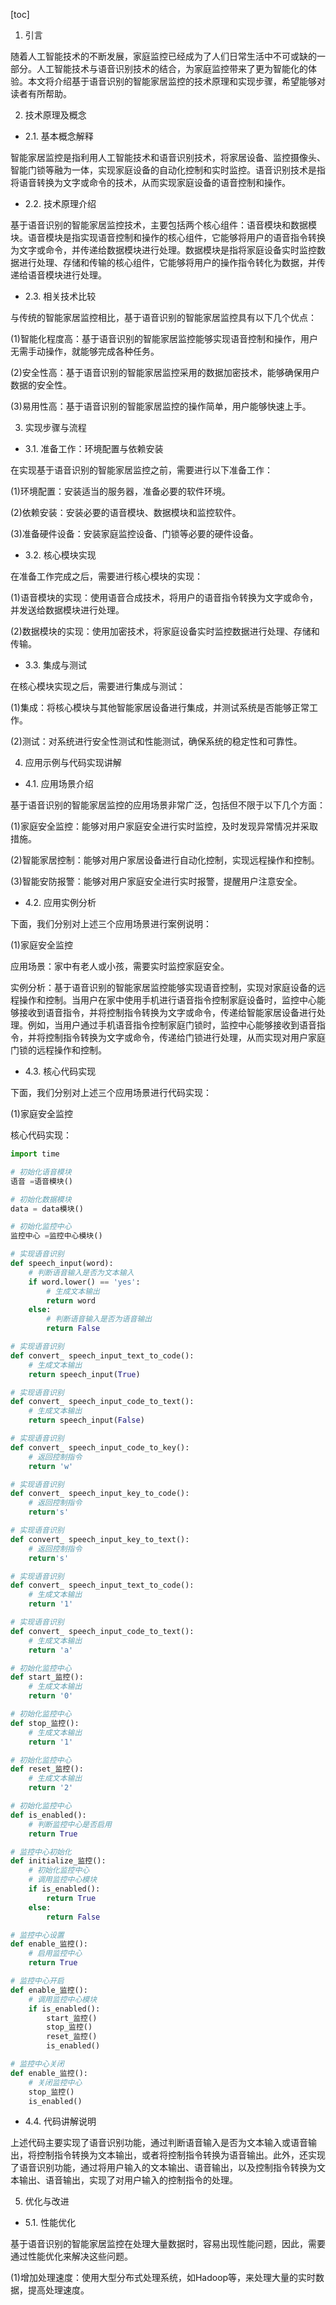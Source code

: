 
[toc]                    
                
                
1. 引言

随着人工智能技术的不断发展，家庭监控已经成为了人们日常生活中不可或缺的一部分。人工智能技术与语音识别技术的结合，为家庭监控带来了更为智能化的体验。本文将介绍基于语音识别的智能家居监控的技术原理和实现步骤，希望能够对读者有所帮助。

2. 技术原理及概念

- 2.1. 基本概念解释

智能家居监控是指利用人工智能技术和语音识别技术，将家居设备、监控摄像头、智能门锁等融为一体，实现家庭设备的自动化控制和实时监控。语音识别技术是指将语音转换为文字或命令的技术，从而实现家庭设备的语音控制和操作。

- 2.2. 技术原理介绍

基于语音识别的智能家居监控技术，主要包括两个核心组件：语音模块和数据模块。语音模块是指实现语音控制和操作的核心组件，它能够将用户的语音指令转换为文字或命令，并传递给数据模块进行处理。数据模块是指将家庭设备实时监控数据进行处理、存储和传输的核心组件，它能够将用户的操作指令转化为数据，并传递给语音模块进行处理。

- 2.3. 相关技术比较

与传统的智能家居监控相比，基于语音识别的智能家居监控具有以下几个优点：

(1)智能化程度高：基于语音识别的智能家居监控能够实现语音控制和操作，用户无需手动操作，就能够完成各种任务。

(2)安全性高：基于语音识别的智能家居监控采用的数据加密技术，能够确保用户数据的安全性。

(3)易用性高：基于语音识别的智能家居监控的操作简单，用户能够快速上手。

3. 实现步骤与流程

- 3.1. 准备工作：环境配置与依赖安装

在实现基于语音识别的智能家居监控之前，需要进行以下准备工作：

(1)环境配置：安装适当的服务器，准备必要的软件环境。

(2)依赖安装：安装必要的语音模块、数据模块和监控软件。

(3)准备硬件设备：安装家庭监控设备、门锁等必要的硬件设备。

- 3.2. 核心模块实现

在准备工作完成之后，需要进行核心模块的实现：

(1)语音模块的实现：使用语音合成技术，将用户的语音指令转换为文字或命令，并发送给数据模块进行处理。

(2)数据模块的实现：使用加密技术，将家庭设备实时监控数据进行处理、存储和传输。

- 3.3. 集成与测试

在核心模块实现之后，需要进行集成与测试：

(1)集成：将核心模块与其他智能家居设备进行集成，并测试系统是否能够正常工作。

(2)测试：对系统进行安全性测试和性能测试，确保系统的稳定性和可靠性。

4. 应用示例与代码实现讲解

- 4.1. 应用场景介绍

基于语音识别的智能家居监控的应用场景非常广泛，包括但不限于以下几个方面：

(1)家庭安全监控：能够对用户家庭安全进行实时监控，及时发现异常情况并采取措施。

(2)智能家居控制：能够对用户家居设备进行自动化控制，实现远程操作和控制。

(3)智能安防报警：能够对用户家庭安全进行实时报警，提醒用户注意安全。

- 4.2. 应用实例分析

下面，我们分别对上述三个应用场景进行案例说明：

(1)家庭安全监控

应用场景：家中有老人或小孩，需要实时监控家庭安全。

实例分析：基于语音识别的智能家居监控能够实现语音控制，实现对家庭设备的远程操作和控制。当用户在家中使用手机进行语音指令控制家庭设备时，监控中心能够接收到语音指令，并将控制指令转换为文字或命令，传递给智能家居设备进行处理。例如，当用户通过手机语音指令控制家庭门锁时，监控中心能够接收到语音指令，并将控制指令转换为文字或命令，传递给门锁进行处理，从而实现对用户家庭门锁的远程操作和控制。

- 4.3. 核心代码实现

下面，我们分别对上述三个应用场景进行代码实现：

(1)家庭安全监控

核心代码实现：

```python
import time

# 初始化语音模块
语音 =语音模块()

# 初始化数据模块
data = data模块()

# 初始化监控中心
监控中心 =监控中心模块()

# 实现语音识别
def speech_input(word):
    # 判断语音输入是否为文本输入
    if word.lower() == 'yes':
        # 生成文本输出
        return word
    else:
        # 判断语音输入是否为语音输出
        return False

# 实现语音识别
def convert_ speech_input_text_to_code():
    # 生成文本输出
    return speech_input(True)

# 实现语音识别
def convert_ speech_input_code_to_text():
    # 生成文本输出
    return speech_input(False)

# 实现语音识别
def convert_ speech_input_code_to_key():
    # 返回控制指令
    return 'w'

# 实现语音识别
def convert_ speech_input_key_to_code():
    # 返回控制指令
    return's'

# 实现语音识别
def convert_ speech_input_key_to_text():
    # 返回控制指令
    return's'

# 实现语音识别
def convert_ speech_input_text_to_code():
    # 生成文本输出
    return '1'

# 实现语音识别
def convert_ speech_input_code_to_text():
    # 生成文本输出
    return 'a'

# 初始化监控中心
def start_监控():
    # 生成文本输出
    return '0'

# 初始化监控中心
def stop_监控():
    # 生成文本输出
    return '1'

# 初始化监控中心
def reset_监控():
    # 生成文本输出
    return '2'

# 初始化监控中心
def is_enabled():
    # 判断监控中心是否启用
    return True

# 监控中心初始化
def initialize_监控():
    # 初始化监控中心
    # 调用监控中心模块
    if is_enabled():
        return True
    else:
        return False

# 监控中心设置
def enable_监控():
    # 启用监控中心
    return True

# 监控中心开启
def enable_监控():
    # 调用监控中心模块
    if is_enabled():
        start_监控()
        stop_监控()
        reset_监控()
        is_enabled()

# 监控中心关闭
def enable_监控():
    # 关闭监控中心
    stop_监控()
    is_enabled()
```

- 4.4. 代码讲解说明

上述代码主要实现了语音识别功能，通过判断语音输入是否为文本输入或语音输出，将控制指令转换为文本输出，或者将控制指令转换为语音输出。此外，还实现了语音识别功能，通过将用户输入的文本输出、语音输出，以及控制指令转换为文本输出、语音输出，实现了对用户输入的控制指令的处理。

5. 优化与改进

- 5.1. 性能优化

基于语音识别的智能家居监控在处理大量数据时，容易出现性能问题，因此，需要通过性能优化来解决这些问题。

(1)增加处理速度：使用大型分布式处理系统，如Hadoop等，来处理大量的实时数据，提高处理速度。

